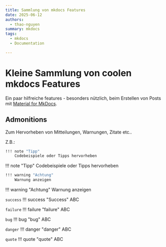 ```yaml
---
title: Sammlung von mkdocs Features
date: 2025-06-12
authors:
  - thao-nguyen
summary: mkdocs
tags:
  - mkdocs
  - Documentation

---
```


# Kleine Sammlung von coolen mkdocs Features

Ein paar hilfreiche features - besonders nützlich, beim Erstellen von Posts mit [Material for MkDocs](https://squidfunk.github.io/mkdocs-material/).

## Admonitions
Zum Hervorheben von Mitteilungen, Warnungen, Zitate etc..

Z.B.: 
```bash title="Notes"
!!! note "Tipp"
    Codebeispiele oder Tipps hervorheben
```
!!! note "Tipp"
     Codebeispiele oder Tipps hervorheben


```bash title="Warnung"
!!! warning "Achtung"
    Warnung anzeigen
```

!!! warning "Achtung"
    Warnung anzeigen

<!-- more -->

`success`
!!! success "Success"
    ABC

`failure`
!!! failure "failure"
    ABC

`bug`
!!! bug "bug"
    ABC

`danger`
!!! danger "danger"
    ABC

`quote`
!!! quote "quote"
    ABC




